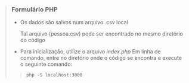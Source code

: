 > ### Formulário PHP
>
> - Os dados são salvos num arquivo .csv local
>
>   Tal arquivo (pessoa.csv) pode ser encontrado no mesmo diretório do código 
>
> - Para inicialização, utilize o arquivo *index.php*
>   Em linha de comando, entre no diretório onde o código se encontra e execute o seguinte comando:
>
>>  `php -S localhost:3000`
>